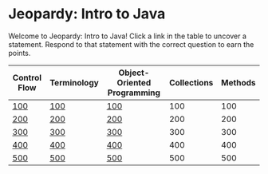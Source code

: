 # Jeopardy: Intro to Java

Welcome to Jeopardy: Intro to Java! Click a link in the table to uncover
a statement. Respond to that statement with the correct question to earn the
points.

| Control Flow | Terminology | Object-Oriented Programming | Collections | Methods |
| ------------ | ----------- | --------------------------- | ----------- | ------- |
| [100][1]     | [100][6]    | [100][11]                         | 100         | 100     |
| [200][2]     | [200][7]    | [200][12]                         | 200         | 200     |
| [300][3]     | [300][8]    | [300][13]                         | 300         | 300     |
| [400][4]     | [400][9]    | [400][14]                         | 400         | 400     |
| [500][5]     | [500][10]   | [500][15]                         | 500         | 500     |

[1]: control-flow/100.md
[2]: control-flow/200.md
[3]: control-flow/300.md
[4]: control-flow/400.md
[5]: control-flow/500.md
[6]: terminology/100.md
[7]: terminology/200.md
[8]: terminology/300.md
[9]: terminology/400.md
[10]: terminology/500.md
[11]: object-oriented-programming/100.md
[12]: object-oriented-programming/200.md
[13]: object-oriented-programming/300.md
[14]: object-oriented-programming/400.md
[15]: object-oriented-programming/500.md
